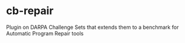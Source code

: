 # cb-repair
Plugin on DARPA Challenge Sets that extends them to a benchmark for Automatic Program Repair tools
